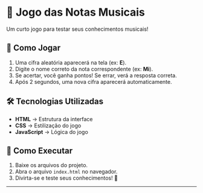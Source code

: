 # 🎵 Jogo das Notas Musicais

Um curto jogo para testar seus conhecimentos musicais!  

## 📌 Como Jogar  
1. Uma cifra aleatória aparecerá na tela (ex: **E**).  
2. Digite o nome correto da nota correspondente (ex: **Mi**).  
3. Se acertar, você ganha pontos! Se errar, verá a resposta correta.  
4. Após 2 segundos, uma nova cifra aparecerá automaticamente.  

## 🛠️ Tecnologias Utilizadas  
- **HTML** → Estrutura da interface  
- **CSS** → Estilização do jogo  
- **JavaScript** → Lógica do jogo  

## 🚀 Como Executar  
1. Baixe os arquivos do projeto.  
2. Abra o arquivo `index.html` no navegador.  
3. Divirta-se e teste seus conhecimentos! 🎼  

---

